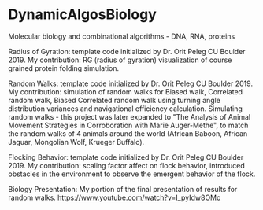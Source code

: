 # DynamicAlgosBiology
Molecular biology and combinational algorithms - DNA, RNA, proteins


Radius of Gyration: template code initialized by Dr. Orit Peleg CU Boulder 2019. My contribution: RG (radius of gyration) visualization of course grained protein folding simulation.


Random Walks: template code initialized by Dr. Orit Peleg CU Boulder 2019. My contribution: simulation of random walks for Biased walk, Correlated random walk, Biased Correlated random walk using turning angle distribution variances and navigational efficiency calculation. Simulating random walks - this project was later expanded to "The Analysis of Animal Movement Strategies in Corroboration with Marie Auger-Methe", to match the random walks of 4 animals around the world (African Baboon, African Jaguar, Mongolian Wolf, Krueger Buffalo). 


Flocking Behavior: template code initialized by Dr. Orit Peleg CU Boulder 2019. My contribution: scaling factor affect on flock behavior, introduced obstacles in the environment to observe the emergent behavior of the flock. 


Biology Presentation: My portion of the final presentation of results for random walks. https://www.youtube.com/watch?v=I_pyIdw8OMo
